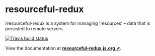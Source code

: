 # resourceful-redux

rresourceful-redux is a system for managing 'resources' – data that is persisted
to remote servers.

[![Travis build status](http://img.shields.io/travis/jmeas/resourceful-redux.svg?style=flat)](https://travis-ci.org/jmeas/resourceful-redux)

View the documentation at
**[resourceful-redux.js.org ⇗](https://resourceful-redux.js.org/)**.
